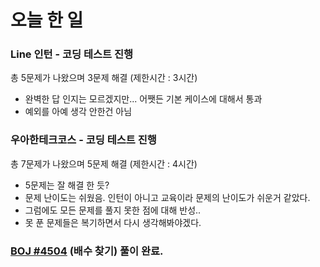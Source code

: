 # 오늘 한 일

### Line 인턴 - 코딩 테스트 진행
총 5문제가 나왔으며 3문제 해결 (제한시간 : 3시간)
* 완벽한 답 인지는 모르겠지만... 어쨋든 기본 케이스에 대해서 통과
* 예외를 아예 생각 안한건 아님

### 우아한테크코스 - 코딩 테스트 진행
총 7문제가 나왔으며 5문제 해결 (제한시간 : 4시간)
* 5문제는 잘 해결 한 듯?
* 문제 난이도는 쉬웠음. 인턴이 아니고 교육이라 문제의 난이도가 쉬운거 같았다.
* 그럼에도 모든 문제를 풀지 못한 점에 대해 반성..
* 못 푼 문제들은 복기하면서 다시 생각해봐야겠다.



### [BOJ #4504](https://www.acmicpc.net/problem/4504) (배수 찾기) 풀이 완료.
